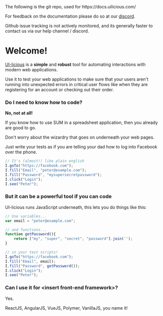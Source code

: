 <div class=".git-hide">
The following is the git repo, used for https://docs.uilicious.com/

For feedback on the documentation please do so at our [discord](https://discord.gg/DZCmSRFwq8).

Github issue tracking is not actively monitored, and its generally faster to contact us via our help channel / discord.
</div>

# Welcome!

[UI-licious](https://uilicious.com) is a **simple** and **robust** tool for automating interactions with modern web applications.

Use it to test your web applications to make sure that your users aren't running into unexpected errors in critical user flows like when they are registering for an account or checking out their order.

<!--### How does this work?-->
<!--{% youtube src="https://www.youtube.com/watch?v=c_PBixIBiog" %}{% endyoutube %}-->

### Do I need to know how to code?

**No, not at all!** 

If you know how to use SUM in a spreadsheet application, then you already are good to go.

Don't worry about the wizardry that goes on underneath your web pages.

Just write your tests as if you are telling your dad how to log into Facebook over the phone.
  
```javascript
// It's (almost!) like plain english
I.goTo("https://facebook.com");
I.fill("Email", "peter@example.com");
I.fill("Password", "mysupersecretpassword");
I.click("Login");
I.see("Peter");
```

### But it can be a powerful tool if you can code

UI-licious runs JavaScript underneath, this lets you do things like this:

```javascript
// Use variables...
var email = "peter@example.com";

// and functions...
function getPassword(){
    return ["my", "super", "secret", "password"].join('');
}

// in your test scripts!
I.goTo("https://facebook.com");
I.fill("Email", email);
I.fill("Password", getPassword());
I.click("Login");
I.see("Peter");
```

### Can I use it for &lt;insert front-end framework&gt;?

Yes. 

ReactJS, AngularJS, VueJS, Polymer, VanillaJS, you name it!
 
